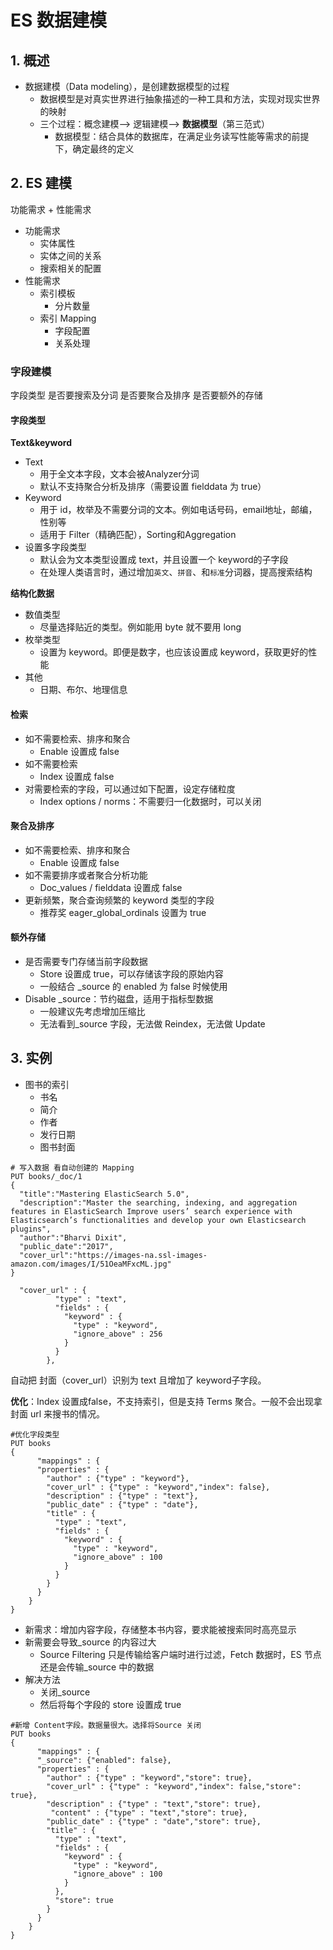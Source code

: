 # ES 数据建模

## 1. 概述

* 数据建模（Data modeling），是创建数据模型的过程
  * 数据模型是对真实世界进行抽象描述的一种工具和方法，实现对现实世界的映射
  * 三个过程：概念建模--> 逻辑建模--> **数据模型**（第三范式）
    * 数据模型：结合具体的数据库，在满足业务读写性能等需求的前提下，确定最终的定义





## 2. ES 建模

功能需求 + 性能需求

* 功能需求
  * 实体属性
  * 实体之间的关系
  * 搜索相关的配置
* 性能需求
  * 索引模板
    * 分片数量
  * 索引 Mapping
    * 字段配置
    * 关系处理

### 字段建模

字段类型 是否要搜索及分词 是否要聚合及排序 是否要额外的存储



#### 字段类型 

**Text&keyword**

* Text
  * 用于全文本字段，文本会被Analyzer分词
  * 默认不支持聚合分析及排序（需要设置 fielddata 为 true）
* Keyword
  * 用于 id，枚举及不需要分词的文本。例如电话号码，email地址，邮编，性别等
  * 适用于 Filter（精确匹配），Sorting和Aggregation
* 设置多字段类型
  * 默认会为文本类型设置成 text，并且设置一个 keyword的子字段
  * 在处理人类语言时，通过增加`英文`、`拼音`、和`标准`分词器，提高搜索结构

**结构化数据**

* 数值类型
  * 尽量选择贴近的类型。例如能用 byte 就不要用 long
* 枚举类型
  * 设置为 keyword。即便是数字，也应该设置成 keyword，获取更好的性能
* 其他
  * 日期、布尔、地理信息



#### 检索

* 如不需要检索、排序和聚合
  * Enable 设置成 false
* 如不需要检索
  * Index 设置成 false
* 对需要检索的字段，可以通过如下配置，设定存储粒度
  * Index options / norms：不需要归一化数据时，可以关闭



#### 聚合及排序

* 如不需要检索、排序和聚合
  * Enable 设置成 false
* 如不需要排序或者聚合分析功能
  * Doc_values / fielddata 设置成 false
* 更新频繁，聚合查询频繁的 keyword 类型的字段
  * 推荐奖 eager_global_ordinals 设置为 true



#### 额外存储

* 是否需要专门存储当前字段数据
  * Store 设置成 true，可以存储该字段的原始内容
  * 一般结合 _source 的 enabled 为 false 时候使用
* Disable _source：节约磁盘，适用于指标型数据
  * 一般建议先考虑增加压缩比
  * 无法看到_source 字段，无法做 Reindex，无法做 Update





## 3. 实例

* 图书的索引
  * 书名
  * 简介
  * 作者
  * 发行日期
  * 图书封面

```shell
# 写入数据 看自动创建的 Mapping
PUT books/_doc/1
{
  "title":"Mastering ElasticSearch 5.0",
  "description":"Master the searching, indexing, and aggregation features in ElasticSearch Improve users’ search experience with Elasticsearch’s functionalities and develop your own Elasticsearch plugins",
  "author":"Bharvi Dixit",
  "public_date":"2017",
  "cover_url":"https://images-na.ssl-images-amazon.com/images/I/51OeaMFxcML.jpg"
}
```

```shell
  "cover_url" : {
          "type" : "text",
          "fields" : {
            "keyword" : {
              "type" : "keyword",
              "ignore_above" : 256
            }
          }
        },
```



自动把 封面（cover_url）识别为 text 且增加了 keyword子字段。

**优化**：Index 设置成false，不支持索引，但是支持 Terms 聚合。一般不会出现拿封面 url 来搜书的情况。



```shell
#优化字段类型
PUT books
{
      "mappings" : {
      "properties" : {
        "author" : {"type" : "keyword"},
        "cover_url" : {"type" : "keyword","index": false},
        "description" : {"type" : "text"},
        "public_date" : {"type" : "date"},
        "title" : {
          "type" : "text",
          "fields" : {
            "keyword" : {
              "type" : "keyword",
              "ignore_above" : 100
            }
          }
        }
      }
    }
}
```



* 新需求：增加内容字段，存储整本书内容，要求能被搜索同时高亮显示
* 新需要会导致_source 的内容过大
  * Source Filtering 只是传输给客户端时进行过滤，Fetch 数据时，ES 节点还是会传输_source 中的数据
* 解决方法
  * 关闭_source
  * 然后将每个字段的 store 设置成 true



```shell
#新增 Content字段。数据量很大。选择将Source 关闭
PUT books
{
      "mappings" : {
      "_source": {"enabled": false},
      "properties" : {
        "author" : {"type" : "keyword","store": true},
        "cover_url" : {"type" : "keyword","index": false,"store": true},
        "description" : {"type" : "text","store": true},
         "content" : {"type" : "text","store": true},
        "public_date" : {"type" : "date","store": true},
        "title" : {
          "type" : "text",
          "fields" : {
            "keyword" : {
              "type" : "keyword",
              "ignore_above" : 100
            }
          },
          "store": true
        }
      }
    }
}

```

